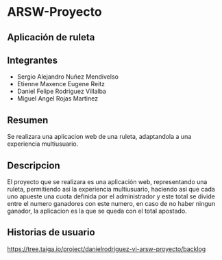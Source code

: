 # ARSW-Proyecto 

## Aplicación de ruleta 

## Integrantes

* Sergio Alejandro Nuñez Mendivelso
* Etienne Maxence Eugene Reitz
* Daniel Felipe Rodriguez Villalba
* Miguel Angel Rojas Martinez

## Resumen 

Se realizara una aplicacion web de una ruleta, adaptandola a una experiencia multiusuario.

## Descripcion

El proyecto que se realizara es una aplicación web, representando una ruleta, permitiendo asi la experiencia multiusuario, haciendo asi que cada uno apueste una cuota definida por el administrador y este total se divide entre el numero ganadores con este numero, en caso de no haber ningun ganador, la aplicacion es la que se queda con el total apostado.


## Historias de usuario

https://tree.taiga.io/project/danielrodriguez-vi-arsw-proyecto/backlog
